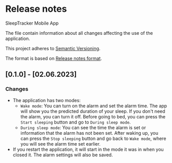 # Release notes

SleepTracker Mobile App

The file contain information about all changes affecting the use of the application.

This project adheres to [Semantic Versioning](https://semver.org/spec/v2.0.0.html).

The format is based on [Release notes format](https://github.com/ios-course/swiftcowboys-team-project/wiki/Release-notes-format).

## [0.1.0] - [02.06.2023]

### Changes

- The application has two modes:
   - `Wake mode`: You can turn on the alarm and set the alarm time. The app will show you the predicted duration of your sleep. If you don't need the alarm, you can turn it off. Before going to bed, you can press the `Start sleeping` button and go to `During sleep mode`. 
   - `During sleep mode`: You can see the time the alarm is set or information that the alarm has not been set. After waking up, you can press the `Stop sleeping` button and go back to `Wake mode`, where you will see the alarm time set earlier.
- If you restart the application, it will start in the mode it was in when you closed it. The alarm settings will also be saved.

